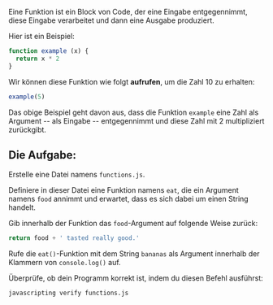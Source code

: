 Eine Funktion ist ein Block von Code, der eine Eingabe entgegennimmt, diese Eingabe verarbeitet und dann eine Ausgabe produziert.

Hier ist ein Beispiel:

```js
function example (x) {
  return x * 2
}
```

Wir können diese Funktion wie folgt **aufrufen**, um die Zahl 10 zu erhalten:

```js
example(5)
```

Das obige Beispiel geht davon aus, dass die Funktion `example` eine Zahl als Argument -- als Eingabe -- entgegennimmt und diese Zahl mit 2 multipliziert zurückgibt.

## Die Aufgabe:

Erstelle eine Datei namens `functions.js`.

Definiere in dieser Datei eine Funktion namens `eat`, die ein Argument namens `food` annimmt und erwartet, dass es sich dabei um einen String handelt.

Gib innerhalb der Funktion das `food`-Argument auf folgende Weise zurück:

```js
return food + ' tasted really good.'
```

Rufe die `eat()`-Funktion mit dem String `bananas` als Argument innerhalb der Klammern von `console.log()` auf.

Überprüfe, ob dein Programm korrekt ist, indem du diesen Befehl ausführst:

```bash
javascripting verify functions.js
```
